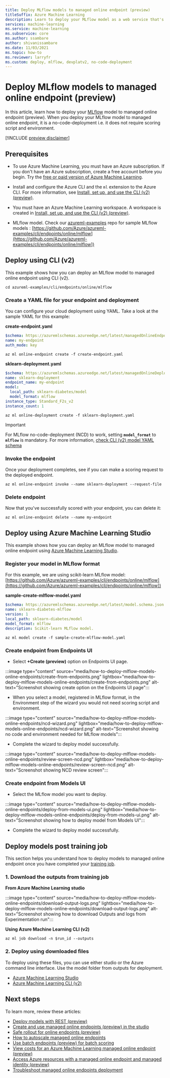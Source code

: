 ```yaml
---
title: Deploy MLflow models to managed online endpoint (preview)
titleSuffix: Azure Machine Learning
description: Learn to deploy your MLflow model as a web service that's automatically managed by Azure.
services: machine-learning
ms.service: machine-learning
ms.subservice: core
ms.author: ssambare
author: shivanissambare
ms.date: 11/03/2021
ms.topic: how-to
ms.reviewer: larryfr
ms.custom: deploy, mlflow, devplatv2, no-code-deployment
---
```


# Deploy MLflow models to managed online endpoint (preview)

In this article, learn how to deploy your [MLflow](https://www.mlflow.org) model to managed online endpoint (preview). When you deploy your MLflow model to managed online endpoint, it is a no-code-deployment i.e. it does not require scoring script and environment. 

[!INCLUDE [preview disclaimer](../../includes/machine-learning-preview-generic-disclaimer.md)]

## Prerequisites

* To use Azure Machine Learning, you must have an Azure subscription. If you don't have an Azure subscription, create a free account before you begin. Try the [free or paid version of Azure Machine Learning](https://azure.microsoft.com/free/).

* Install and configure the Azure CLI and the `ml` extension to the Azure CLI. For more information, see [Install, set up, and use the CLI (v2) (preview)](how-to-configure-cli.md). 
 
* You must have an Azure Machine Learning workspace. A workspace is created in [Install, set up, and use the CLI (v2) (preview)](how-to-configure-cli.md).

* MLflow model. Check our [azureml-examples](https://github.com/Azure/azureml-examples) repo for sample MLflow models : [https://github.com/Azure/azureml-examples/cli/endpoints/online/mlflow](https://github.com/Azure/azureml-examples/cli/endpoints/online/mlflow])

## Deploy using CLI (v2)

This example shows how you can deploy an MLflow model to managed online endpoint using CLI (v2).

```
cd azureml-examples/cli/endpoints/online/mlflow
```

### Create a YAML file for your endpoint and deployment

You can configure your cloud deployment using YAML. Take a look at the sample YAML for this example:

__create-endpoint.yaml__

```yml
$schema: https://azuremlschemas.azureedge.net/latest/managedOnlineEndpoint.schema.json
name: my-endpoint
auth_mode: key
```

```azurecli
az ml online-endpoint create -f create-endpoint.yaml
```

__sklearn-deployment.yaml__

```yml
$schema: https://azuremlschemas.azureedge.net/latest/managedOnlineDeployment.schema.json
name: sklearn-deployment
endpoint_name: my-endpoint
model:
  local_path: sklearn-diabetes/model
  model_format: mlflow
instance_type: Standard_F2s_v2
instance_count: 1
```

```azurecli
az ml online-deployment create -f sklearn-deployment.yaml
```

> [!IMPORTANT]
> For MLflow no-code-deployment (NCD) to work, setting **`model_format`** to **`mlflow`** is mandatory. For more information, [check CLI (v2) model YAML schema](reference-yaml-model.md)

### Invoke the endpoint

Once your deployment completes, see if you can make a scoring request to the deployed endpoint.

```azurecli
az ml online-endpoint invoke --name sklearn-deployment --request-file 
```

### Delete endpoint

Now that you've successfully scored with your endpoint, you can delete it:

```azurecli
az ml online-endpoint delete --name my-endpoint
```

## Deploy using Azure Machine Learning Studio

This example shows how you can deploy an MLflow model to managed online endpoint using [Azure Machine Learning Studio](https://ml.azure.com).

### Register your model in MLflow format

For this example, we are using scikit-learn MLflow model: [https://github.com/Azure/azureml-examples/cli/endpoints/online/mlflow](https://github.com/Azure/azureml-examples/cli/endpoints/online/mlflow])

__sample-create-mlflow-model.yaml__

```yml
$schema: https://azuremlschemas.azureedge.net/latest/model.schema.json
name: sklearn-diabetes-mlflow
version: 1
local_path: sklearn-diabetes/model
model_format: mlflow
description: Scikit-learn MLflow model.
```

```azurecli
az ml model create -f sample-create-mlflow-model.yaml
```

### Create endpoint from Endpoints UI

* Select **+Create (preview)** option on Endpoints UI page.

:::image type="content" source="media/how-to-deploy-mlflow-models-online-endpoints/create-from-endpoints.png" lightbox="media/how-to-deploy-mlflow-models-online-endpoints/create-from-endpoints.png" alt-text="Screenshot showing create option on the Endpoints UI page":::

* When you select a model, registered in MLflow format, in the Environment step of the wizard you would not need scoring script and environment.

:::image type="content" source="media/how-to-deploy-mlflow-models-online-endpoints/ncd-wizard.png" lightbox="media/how-to-deploy-mlflow-models-online-endpoints/ncd-wizard.png" alt-text="Screenshot showing no code and environment needed for MLflow models":::

* Complete the wizard to deploy model successfully.

:::image type="content" source="media/how-to-deploy-mlflow-models-online-endpoints/review-screen-ncd.png" lightbox="media/how-to-deploy-mlflow-models-online-endpoints/review-screen-ncd.png" alt-text="Screenshot showing NCD review screen":::

### Create endpoint from Models UI

* Select the MLflow model you want to deploy.

:::image type="content" source="media/how-to-deploy-mlflow-models-online-endpoints/deploy-from-models-ui.png" lightbox="media/how-to-deploy-mlflow-models-online-endpoints/deploy-from-models-ui.png" alt-text="Screenshot showing how to deploy model from Models UI":::

* Complete the wizard to deploy model successfully.

## Deploy models post training job

This section helps you understand how to deploy models to managed online endpoint once you have completed your [training job](how-to-train-cli.md#introducing-jobs).

### 1. Download the outputs from training job

__From Azure Machine Learning studio__

:::image type="content" source="media/how-to-deploy-mlflow-models-online-endpoints/download-output-logs.png" lightbox="media/how-to-deploy-mlflow-models-online-endpoints/download-output-logs.png" alt-text="Screenshot showing how to download Outputs and logs from Experimentation run":::

__Using Azure Machine Learning CLI (v2)__

```azurecli
az ml job download -n $run_id --outputs
```

### 2. Deploy using downloaded files

To deploy using these files, you can use either studio or the Azure command line interface. Use the model folder from outputs for deployment.

* [Azure Machine Learning Studio](how-to-deploy-mlflow-models-online-endpoints.md#deploy-using-azure-machine-learning-studio)
* [Azure Machine Learning CLI (v2)](how-to-deploy-mlflow-models-online-endpoints.md#deploy-using-cli-v2)

## Next steps

To learn more, review these articles:

- [Deploy models with REST (preview)](how-to-deploy-with-rest.md)
- [Create and use managed online endpoints (preview) in the studio](how-to-use-managed-online-endpoint-studio.md)
- [Safe rollout for online endpoints (preview)](how-to-safely-rollout-managed-endpoints.md)
- [How to autoscale managed online endpoints](how-to-autoscale-endpoints.md)
- [Use batch endpoints (preview) for batch scoring](how-to-use-batch-endpoint.md)
- [View costs for an Azure Machine Learning managed online endpoint (preview)](how-to-view-online-endpoints-costs.md)
- [Access Azure resources with a managed online endpoint and managed identity (preview)](how-to-access-resources-from-endpoints-managed-identities.md)
- [Troubleshoot managed online endpoints deployment](how-to-troubleshoot-managed-online-endpoints.md)